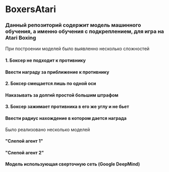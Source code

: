 # BoxersAtari
### Данный репозиторий содержит модель машинного обучения, а именно обучения с подкреплением, для игра на Atari Boxing
При построении моделей было выявленно несколько сложностей
#### 1. Боксер не подходит к противнику
#### Ввести награду за приближение к противнику
#### 2. Боксер смещается лишь по одной оси
#### Наказывать за долгий простой большим штрафом
#### 3. Боксер зажимает противника в его же углу и не бьет
#### Ввести радиус нахождение в котором дается награда
Было реализовано несколько моделей
#### "Слепой агент 1"
#### "Слепой агент 2"
#### Модель использующая сверточную сеть (Google DeepMind)
